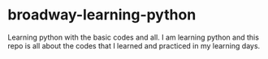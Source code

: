 # broadway-learning-python
Learning python with the basic codes and all.
I am learning python and this repo is all about the codes that I learned and practiced in my learning days.

